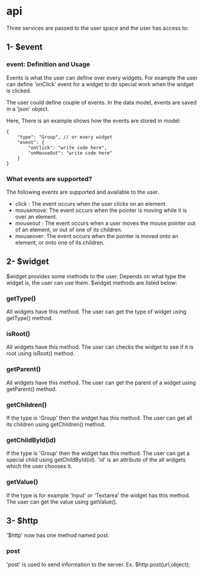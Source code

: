 # api

Three services are passed to the user space and the user has access to:

## 1- $event

### event: Definition and Usage

Events is what the user can define over every widgets. For example the user can define 'onClick' 
event for a widget to do special work when the widget is clicked.

The user could define couple of events. 
In the data model, events are saved in a 'json' object.

Here, There is an example shows how the events are stored in model:

    {
        "type": "Group", // or every widget
        "event": {
            "onClick": "write code here",
            "onMouseOut": "write code here"
        } 
    }


### What events are supported?

The following events are supported and available to the user.

- click : The event occurs when the user clicks on an element.
- mousemove: The event occurs when the pointer is moving while it is over an element.
- mouseout : The event occurs when a user moves the mouse pointer out of an element, or out of one of its children.
- mouseover: The event occurs when the pointer is moved onto an element, or onto one of its children.

## 2- $widget

$widget provides some methods to the user. Depends on what type the widget is, the user can use them.
$widget methods are listed below:


### getType()

All widgets have this method. 
The user can get the type of widget using getType() method.


### isRoot()

All widgets have this method.
The user can checks the widget to see if it is root using isRoot() method.


### getParent()

All widgets have this method.
The user can get the parent of a widget using getParent() method.


### getChildren()

If the type is 'Group' then the widget has this method.
The user can get all its children using getChildren() method.


### getChildById(id)

If the type is 'Group' then the widget has this method.
The user can get a special child using getChildById(id).
'id' is an attribute of the all widgets which the user chooses it.


### getValue()

If the type is for example 'Input' or 'Textarea' the widget has this method.
The user can get the value using getValue().


## 3- $http

'$http' now has one method named post.


### post

'post' is used to send information to the server.
Ex. $http.post(url,object);



